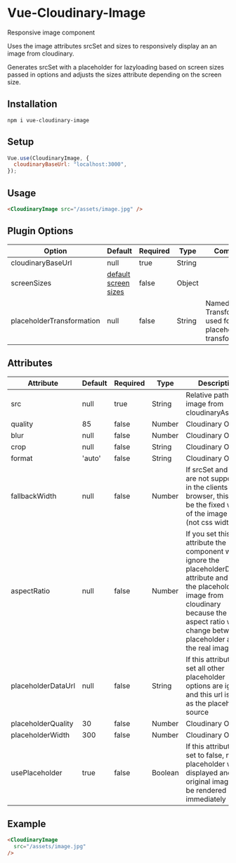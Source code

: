 # Vue-Cloudinary-Image

Responsive image component

Uses the image attributes srcSet and sizes to responsively display an an image from cloudinary.

Generates srcSet with a placeholder for lazyloading based on screen sizes passed in options and adjusts the sizes attribute depending on the screen size.

## Installation

```shell
npm i vue-cloudinary-image
```

## Setup

```javascript
Vue.use(CloudinaryImage, {
  cloudinaryBaseUrl: "localhost:3000",
});
```

## Usage

```html
<CloudinaryImage src="/assets/image.jpg" />
```

## Plugin Options

| Option                    | Default                                             | Required | Type   | Comment |
| ------------------------- | --------------------------------------------------- | -------- | ------ | ------- |
| cloudinaryBaseUrl         | null                                                | true     | String |         |
| screenSizes               | [default screen sizes](src/default-screen-sizes.js) | false    | Object |         |
| placeholderTransformation | null                                                | false    | String | Named Transformation used for the placeholder transformation |

## Attributes

| Attribute          | Default | Required | Type    | Description                                                                                                                                                                                                      |
| ------------------ | ------- | -------- | ------- | ---------------------------------------------------------------------------------------------------------------------------------------------------------------------------------------------------------------- |
| src                | null    | true     | String  | Relative path to image from cloudinaryAssetUrl                                                                                                                                                                   |
| quality            | 85      | false    | Number  | Cloudinary Option                                                                                                                                                                                                     |
| blur               | null    | false    | Number  | Cloudinary Option                                                                                                                                                                                                     |
| crop               | null    | false    | String  | Cloudinary Option                                                                                                                                                                                                     |
| format             | 'auto'    | false    | String  | Cloudinary Option                                                                                                                                                                                                     |
| fallbackWidth      | null    | false    | Number  | If srcSet and sizes are not supported in the clients browser, this will be the fixed width of the image itself (not css width)                                                                                   |  |
| aspectRatio        | null    | false    | Number  | If you set this attribute the component will ignore the placeholderDataUrl attribute and load the placeholder image from cloudinary because the aspect ratio would change between placeholder and the real image |
| placeholderDataUrl | null    | false    | String  | If this attribute is set all other placeholder options are ignored and this url is used as the placeholder source                                                                                              |
| placeholderQuality | 30      | false    | Number  | Cloudinary Option                                                                                                                                                                                                     |
| placeholderWidth   | 300     | false    | Number  | Cloudinary Option                                                                                                                                                                                                     |
| usePlaceholder     | true    | false    | Boolean | If this attribute is set to false, no placeholder will be displayed and the original image will be rendered immediately                                                                                          |

## Example

```html
<CloudinaryImage
  src="/assets/image.jpg"
/>
```
